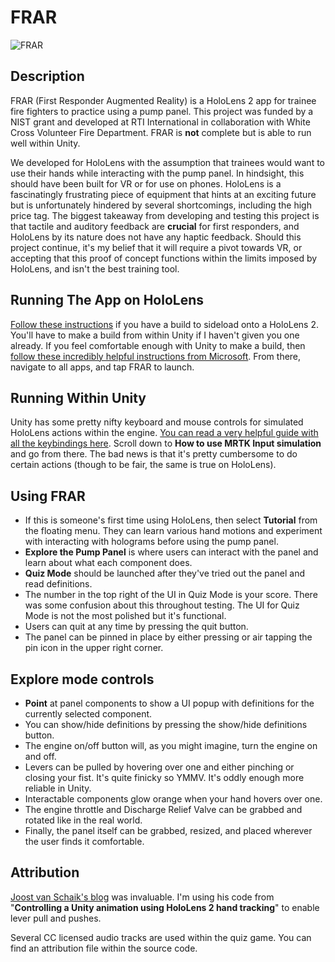 # FRAR 
![FRAR](https://user-images.githubusercontent.com/11876594/229224560-b9fbcc8d-eb88-4af4-9818-315857cf404a.png)
## Description
FRAR (First Responder Augmented Reality) is a HoloLens 2 app for trainee fire fighters to practice using a pump panel. This project was funded by a NIST grant and developed at RTI International in collaboration with White Cross Volunteer Fire Department.  FRAR is **not** complete but is able to run well within Unity. 

We developed for HoloLens with the assumption that trainees would want to use their hands while interacting with the pump panel. In hindsight, this should have been built for VR or for use on phones. HoloLens is a fascinatingly frustrating piece of equipment that hints at an exciting future but is unfortunately hindered by several shortcomings, including the high price tag.  The biggest takeaway from developing and testing this project is that tactile and auditory feedback are **crucial** for first responders, and HoloLens by its nature does not have any haptic feedback. Should this project continue, it's my belief that it will require a pivot towards VR, or accepting that this proof of concept functions within the limits imposed by HoloLens, and isn't the best training tool.

## Running The App on HoloLens
[Follow these instructions](http://lucyestela.com/dev/unity/sideloading-onto-your-hololens-2-through-the-device-portal/) if you have a build to sideload onto a HoloLens 2. You'll have to make a build from within Unity if I haven't given you one already. If you feel comfortable enough with Unity to make a build, then [follow these incredibly helpful instructions from Microsoft](https://learn.microsoft.com/en-us/windows/mixed-reality/develop/unity/build-and-deploy-to-hololens). From there, navigate to all apps, and tap FRAR to launch.

## Running Within Unity
Unity has some pretty nifty keyboard and mouse controls for simulated HoloLens actions within the engine. [You can read a very helpful guide with all the keybindings here](https://learn.microsoft.com/en-us/windows/mixed-reality/mrtk-unity/mrtk2/features/input-simulation/input-simulation-service?view=mrtkunity-2022-05). Scroll down to **How to use MRTK Input simulation** and go from there. The bad news is that it's pretty cumbersome to do certain actions (though to be fair, the same is true on HoloLens).

## Using FRAR
* If this is someone's first time using HoloLens, then select **Tutorial** from the floating menu. They can learn various hand motions and experiment with interacting with holograms before using the pump panel.
* **Explore the Pump Panel** is where users can interact with the panel and learn about what each component does.
* **Quiz Mode** should be launched after they've tried out the panel and read definitions. 
* The number in the top right of the UI in Quiz Mode is your score. There was some confusion about this throughout testing. The UI for Quiz Mode is not the most polished but it's functional.
* Users can quit at any time by pressing the quit button.
* The panel can be pinned in place by either pressing or air tapping the pin icon in the upper right corner.

## Explore mode controls
* **Point** at panel components to show a UI popup with definitions for the currently selected component.
* You can show/hide definitions by pressing the show/hide definitions button.
* The engine on/off button will, as you might imagine, turn the engine on and off.
* Levers can be pulled by hovering over one and either pinching or closing your fist. It's quite finicky so YMMV. It's oddly enough more reliable in Unity.
* Interactable components glow orange when your hand hovers over one. 
* The engine throttle and Discharge Relief Valve can be grabbed and rotated like in the real world.
* Finally, the panel itself can be grabbed, resized, and placed wherever the user finds it comfortable.

## Attribution
[Joost van Schaik's blog](https://localjoost.github.io/posts/) was invaluable. I'm using his code from "**Controlling a Unity animation using HoloLens 2 hand tracking**" to enable lever pull and pushes.

Several CC licensed audio tracks are used within the quiz game. You can find an attribution file within the source code.
